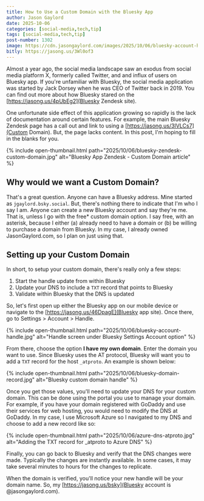 ```yaml
---
title: How to Use a Custom Domain with the Bluesky App
author: Jason Gaylord
date: 2025-10-06
categories: [social-media,tech,tip]
tags: [social-media,tech,tip]
post-number: 1302
image: https://cdn.jasongaylord.com/images/2025/10/06/bluesky-account-handle.jpg
bitly: https://jasong.us/3Wl0of3
---
```


Almost a year ago, the social media landscape saw an exodus from social media platform X, formerly called Twitter, and and influx of users on Bluesky app. If you're unfamiliar with Bluesky, the social media application was started by Jack Dorsey when he was CEO of Twitter back in 2019. You can find out more about how Bluesky stared on the [https://jasong.us/4pUbEg2](Bluesky Zendesk site).

One unfortunate side effect of this application growing so rapidly is the lack of documentation around certain features. For example, the main Bluesky Zendesk page has a call out and link to using a [https://jasong.us/3IVLCs7](Custom Domain). But, the page lacks content. In this post, I'm hoping to fill in the blanks for you.

{% include open-thumbnail.html path="2025/10/06/bluesky-zendesk-custom-domain.jpg" alt="Bluesky App Zendesk - Custom Domain article" %}

## Why would we want a Custom Domain?
That's a great question. Anyone can have a Bluesky address. Mine started as `jgaylord.bsky.social`. But, there's nothing there to indicate that I'm who I say I am. Anyone can create a new Bluesky account and say they're me. That is, unless I go with the free* custom domain option. I say free, with an asterisk, because I either (a) already need to have a domain or (b) be willing to purchase a domain from Bluesky. In my case, I already owned JasonGaylord.com, so I plan on just using that.

## Setting up your Custom Domain
In short, to setup your custom domain, there's really only a few steps:

1. Start the handle update from within Bluesky
2. Update your DNS to include a `TXT` record that points to Bluesky
3. Validate within Bluesky that the DNS is updated

So, let's first open up either the Bluesky app on our mobile device or navigate to the [https://jasong.us/46DpagE](Bluesky app site). Once there, go to Settings > Account > Handle. 

{% include open-thumbnail.html path="2025/10/06/bluesky-account-handle.jpg" alt="Handle screen under Bluesky Settings Account option" %}

From there, choose the option **I have my own domain**. Enter the domain you want to use. Since Bluesky uses the AT protocol, Bluesky will want you to add a `TXT` record for the host `_atproto`. An example is shown below:

{% include open-thumbnail.html path="2025/10/06/bluesky-domain-record.jpg" alt="Bluesky custom domain handle" %}

Once you get those values, you'll need to update your DNS for your custom domain. This can be done using the portal you use to manage your domain. For example, if you have your domain registered with GoDaddy and use their services for web hosting, you would need to modify the DNS at GoDaddy. In my case, I use Microsoft Azure so I navigated to my DNS and choose to add a new record like so:

{% include open-thumbnail.html path="2025/10/06/azure-dns-atproto.jpg" alt="Adding the TXT record for _atproto to Azure DNS" %}

Finally, you can go back to Bluesky and verify that the DNS changes were made. Typically the changes are instantly available. In some cases, it may take several minutes to hours for the changes to replicate. 

When the domain is verified, you'll notice your new handle will be your domain name. So, my [https://jasong.us/bsky](Bluesky account is @jasongaylord.com).